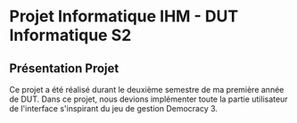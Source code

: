 # Projet Informatique IHM - DUT Informatique S2

## Présentation Projet

Ce projet a été réalisé durant le deuxième semestre de ma première année de DUT. Dans ce projet, nous devions implémenter toute la partie utilisateur de l'interface s'inspirant du jeu de gestion Democracy 3.


